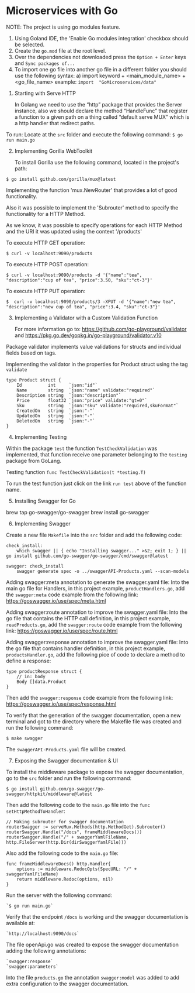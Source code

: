 # Microservices with Go

NOTE: The project is using go modules feature.
1) Using Goland IDE, the 'Enable Go modules integration' checkbox should be selected.
2) Create the `go.mod` file at the root level.
3) Over the dependencies not downloaded press the `Option + Enter` keys and `Sync packages of...`
4) To import one go file into another go file in a different folder you should use the following syntax:
   a) import keyword + <main_module_name> + <go_file_name>
      example: `import	"GoMicroservices/data"`

1. Starting with Serve HTTP

	In Golang we need to use the “http” package that provides the Server instance, also we should declare the method “HandleFunc” that register a function to a given path on a thing called “default serve MUX” which is a http handler that redirect paths. 

To run:
    Locate at the `src` folder and execute the following command:
    `$ go run main.go`

2. Implementing Gorilla WebToolkit

	To install Gorilla use the following command, located in the project's path:

`$ go install github.com/gorilla/mux@latest`

Implementing the function 'mux.NewRouter' that provides a lot of good functionality.

Also it was possible to implement the 'Subrouter' method to specify the functionality for a HTTP Method.

As we know, it was possible to specify operations for each HTTP Method and the URI it was updated using the context '/products'

To execute HTTP GET operation:

`$ curl -v localhost:9090/products`


To execute HTTP POST operation:

`$ curl -v localhost:9090/products -d '{"name":"tea", "description":"cup of tea", "price":3.50, "sku":"ct-3"}'`


To execute HTTP PUT operation:

`$  curl -v localhost:9090/products/3 -XPUT -d '{"name":"new tea", "description":"new cup of tea", "price":3.4, "sku":"ct-3"}'`

3. Implementing a Validator with a Custom Validation Function 

	For more information go to: https://github.com/go-playground/validator and https://pkg.go.dev/gopkg.in/go-playground/validator.v10

Package validator implements value validations for structs and individual fields based on tags.

Implementing the validator in the properties for Product struct using the tag `validate`

```
type Product struct {
	Id          int     `json:"id"`
	Name        string  `json:"name" validate:"required"`
	Description string  `json:"description"`
	Price       float32 `json:"price" validate:"gt=0"`
	Sku         string  `json:"sku" validate:"required,skuFormat"`
	CreatedOn   string  `json:"-"`
	UpdatedOn   string  `json:"-"`
	DeletedOn   string  `json:"-"`
}
```

4. Implementing Testing 

Within the package `test` the function `TestCheckValidation` was implemented, that function receive one parameter belonging to the `testing` package from GoLang.

Testing function
`func TestCheckValidation(t *testing.T)`

To run the test function just click on the link `run test` above of the function name.


 5. Installing Swagger for Go

 brew tap go-swagger/go-swagger
 brew install go-swagger

 6. Implementing Swagger

 Create a new file `Makefile` into the `src` folder and add the following code:
```
check_install:
	which swagger || { echo "Installing swagger..." >&2; exit 1; } || go install github.com/go-swagger/go-swagger/cmd/swagger@latest

swagger: check_install
	swagger generate spec -o ../swaggerAPI-Products.yaml --scan-models
```
Adding swagger:meta annotation to generate the swagger.yaml file:
Into the main go file for Handlers, in this project example, `productHandlers.go`, add the `swagger:meta` code example from the following link: https://goswagger.io/use/spec/meta.html

Adding swagger:route annotation to improve the swagger.yaml file:
Into the go file that contains the HTTP call definition, in this project example, `readProducts.go`, add the `swagger:route` code example from the following link: https://goswagger.io/use/spec/route.html

Adding swagger:response annotation to improve the swagger.yaml file:
Into the go file that contains handler definition, in this project example, `productsHandler.go`, add the following pice of code to declare a method to define a response:
```
type productResponse struct {
	// in: body
	Body []data.Product
}
```
Then add the `swagger:response` code example from the following link: https://goswagger.io/use/spec/response.html

To verify that the generation of the swagger documentation, open a new terminal and got to the directory where the Makefile file was created and run the following command:

`$ make swagger`

The `swaggerAPI-Products.yaml` file will be created.

7. Exposing the Swagger documentation & UI

To install the middleware package to expose the swagger documentation, go to the `src` folder and run the following command:

`$ go install github.com/go-swagger/go-swagger/httpkit/middleware@latest`

Then add the following code to the `main.go` file into the `func setHttpMethodToHandler`:
```
// Making subrouter for swagger documentation
routerSwagger := serveMux.Methods(http.MethodGet).Subrouter()
routerSwagger.Handle("/docs", frameMiddlewareDocs())
routerSwagger.Handle("/" + swaggerYamlFileName, http.FileServer(http.Dir(dirSwaggerYamlFile)))
```
Also add the following code to the `main.go` file:
```
func frameMiddlewareDocs() http.Handler{
	options := middleware.RedocOpts{SpecURL: "/" + swaggerYamlFileName}
	return middleware.Redoc(options, nil)
}
```
Run the server with the following command:

	`$ go run main.go`

Verify that the endpoint `/docs` is working and the swagger documentation is available at:

	`http://localhost:9090/docs`

The file openApi.go was created to expose the swagger documentation adding the following annotations:

	`swagger:response`
	`swagger:parameters`

Into the file `products.go` the annotation `swagger:model` was added to add extra configuration to the swagger documentation.
